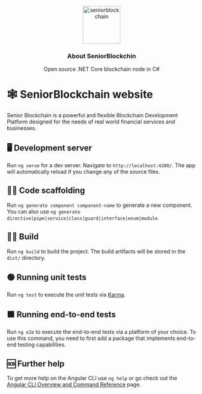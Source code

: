 <p align="center">
  <p align="center">
   <a href="https://seniorblockchain.io"><img src="https://raw.githubusercontent.com/seniorblockchain/blockchain/main/doc/logo.png" height="100" alt="seniorblockchain"/></a> 
  </p>
  <h3 align="center">
    About SeniorBlockchin
  </h3>
  <p align="center">
    Open source .NET Core blockchain node in C# 
  </p>
</p>

# 🕸️ SeniorBlockchain website

Senior Blockchain is a powerful and flexible Blockchain Development Platform designed for the needs of real world financial services and businesses.


## 🖥️ Development server

Run `ng serve` for a dev server. Navigate to `http://localhost:4200/`. The app will automatically reload if you change any of the source files.

## 🧑‍💻 Code scaffolding

Run `ng generate component component-name` to generate a new component. You can also use `ng generate directive|pipe|service|class|guard|interface|enum|module`.

## 👷‍♂️ Build

Run `ng build` to build the project. The build artifacts will be stored in the `dist/` directory.

## 🟢 Running unit tests

Run `ng test` to execute the unit tests via [Karma](https://karma-runner.github.io).

## 🟩 Running end-to-end tests

Run `ng e2e` to execute the end-to-end tests via a platform of your choice.  To use this command, you need to first add a package that implements end-to-end testing capabilities.

## 🆘 Further help

To get more help on the Angular CLI use `ng help` or go check out the [Angular CLI Overview and Command Reference](https://angular.io/cli) page.
